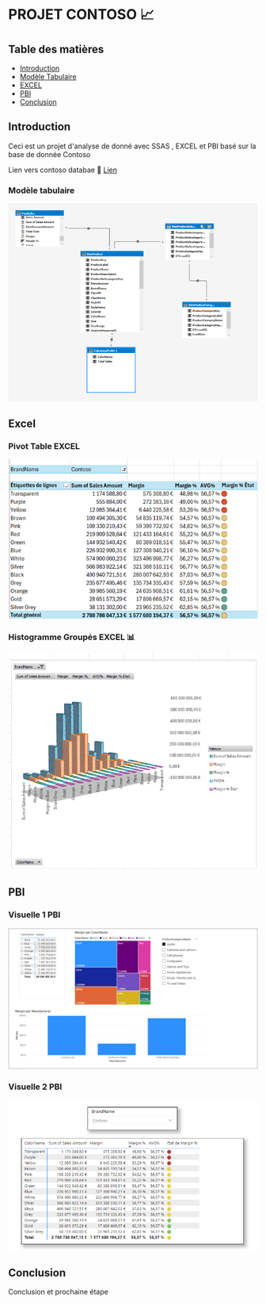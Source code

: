 # PROJET CONTOSO :chart_with_upwards_trend:
## Table des matières
- [Introduction](#introduction)
- [Modèle Tabulaire](#Modèle-tabulaire)
- [EXCEL](#EXCEL)
- [PBI](#PBI)
- [Conclusion](#Conclusion)

## Introduction

Ceci est un projet d'analyse de donné avec SSAS , EXCEL et PBI basé sur la base de donnée Contoso 

Lien vers contoso databae :dvd: [Lien](https://www.microsoft.com/en-us/download/details.aspx?id=18279)


### Modèle tabulaire 

![Modele](img/modele.png)

## Excel 

### Pivot Table EXCEL 

![Modele](img/PivotTable.png)

### Histogramme Groupés EXCEL :bar_chart:

![Modele](img/HisGroupe.png)


## PBI
### Visuelle 1 PBI

![Modele](img/pb1.png)

### Visuelle 2 PBI

![Modele](img/pb2.png)

## Conclusion
Conclusion et prochaine étape

